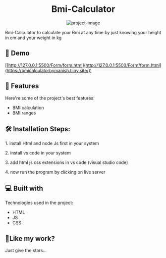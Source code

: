 <h1 align="center" id="title">Bmi-Calculator</h1>

<p align="center"><img src="https://socialify.git.ci/Manish-Yadav77/Bmi-calculator/image?font=Rokkitt&amp;language=1&amp;name=1&amp;owner=1&amp;pattern=Circuit%20Board&amp;stargazers=1&amp;theme=Dark" alt="project-image"></p>

<p id="description">Bmi-Calculator to calculate your Bmi at any time by just knowing your height in cm and your weight in kg</p>

<h2>🚀 Demo</h2>

[[http://127.0.0.1:5500/Form/form.html](http://127.0.0.1:5500/Form/form.html](https://bmicalculatorbymanish.tiiny.site/))

  
  
<h2>🧐 Features</h2>

Here're some of the project's best features:

*   BMI calculation
*   BMI ranges

<h2>🛠️ Installation Steps:</h2>

<p>1. install Html and node Js first in your system</p>

<p>2. install vs code in your system</p>

<p>3. add html js css extensions in vs code (visual studio code)</p>

<p>4. now run the program by clicking on live server</p>

  
  
<h2>💻 Built with</h2>

Technologies used in the project:

*   HTML
*   JS
*   CSS

<h2>💖Like my work?</h2>

Just give the stars...
